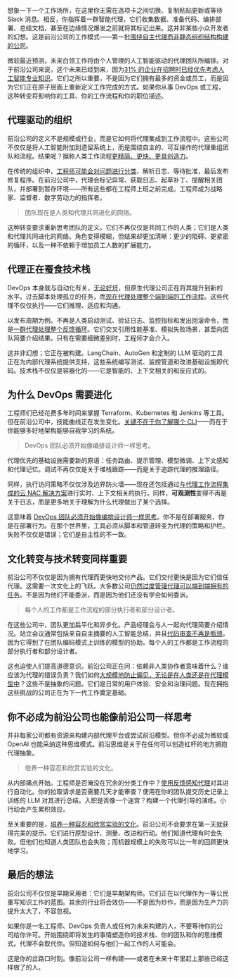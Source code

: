 想象一下一个工作场所，在这里你无需在选项卡之间切换、复制粘贴更新或等待 Slack 消息。相反，你指挥着一群智能代理，它们收集数据、准备代码、编排部署、总结文档，甚至在边缘情况爆发之前就将其标记出来。这并非某些小众开发者的幻想。这是前沿公司的工作模式——第一批[围绕自主代理而非静态组织结构构建的公司](https://fulcrumdigital.com/blogs/agentic-ai-has-entered-the-org-chart/)。

微软最近预测，未来白领工作将由个人管理的人工智能驱动的代理团队所编排。对于前沿公司来说，这个未来已经到来，因为[31% 的企业在招聘时已经优先考虑人工智能专业知识](https://www.hostinger.com/tutorials/ai-in-business)。它们之所以重要，不是因为它们拥有最多的资金或员工，而是因为它们正在原子层面上重新定义工作完成的方式。如果你从事 DevOps 或工程，这种转变将影响你的工具、你的工作流程和你的职位描述。

## 代理驱动的组织

前沿公司的定义不是规模或行业，而是它如何将代理集成到工作流程中。这些公司不仅仅是将人工智能附加到遗留系统上，而是围绕自主的、可互操作的代理重组团队和流程。结果呢？据称人类工作流程[更精简、更快、更具创造力](https://www.wellsaid.io/resources/blog/10-ways-ai-improves-workflow-and-efficiency)。

在传统的组织中，[工程师可能会对问题进行分类](https://thenewstack.io/keeping-up-with-ai-the-painful-new-mandate-for-software-engineers/)、解析日志、等待批准，最后发布修复程序。在前沿公司中，代理会标记异常、获取日志、起草补丁、提醒相关团队，并部署到暂存环境——所有这些都在工程师上班之前完成。工程师成为战略家、监督者、数字劳动力的指挥者。

> 团队现在是人类和代理共同进化的网络。

这种转变要求重新思考团队的定义。它们不再仅仅是共同工作的人类；它们是人类和代理共同进化的网络。角色变得模糊，但结果却更加清晰：更少的阻碍、更紧密的循环，以及一种不依赖于增加员工人数的扩展能力。

## 代理正在蚕食技术栈

DevOps 本身就与自动化有关，[无论好坏](https://thenewstack.io/why-devops-is-backward-and-how-we-can-solve-it/)，但原生代理公司正在将其提升到新的水平。过去脚本处理孤立的任务，而[现在代理处理整个端到端的工作流程](https://www.microsoft.com/en-us/microsoft-copilot/blog/copilot-studio/introducing-agent-flows-transforming-automation-with-ai-first-workflows/)。这些代理不仅仅执行——它们推理、适应和沟通。

以发布周期为例。不再是人类启动测试、验证日志、监控指标和发出回滚命令，而是[一群代理处理整个反馈循环](https://www.neilsahota.com/swarm-ai-why-teams-of-ai-agents-work-better-together/)。它们交叉引用性能基准、模拟失败场景，甚至向团队简要介绍结果。只有在需要细微差别时，工程师才会介入。

这并非幻想；它正在被构建。LangChain、AutoGen 和定制的 LLM 驱动的工具正在为内部代理系统提供支持，这些系统编写测试、监控管道和改进基础设施即代码。技术栈不仅仅是容器化的——它是智能的、上下文相关的和反应式的。

## 为什么 DevOps 需要进化

工程师们已经花费多年时间来掌握 Terraform、Kubernetes 和 Jenkins 等工具。但在前沿公司中，技能曲线正在发生变化。[关键不在于你了解哪个 CLI](https://thenewstack.io/tns-linux-sb00-3-understand-the-linux-command-line/)——而在于你能够多好地架构能够自我学习的系统。

> DevOps 团队必须开始像编排设计师一样思考。

代理优先的基础设施需要新的原语：任务路由、提示管理、模型微调、上下文感知和代理记忆。调试不再仅仅是关于堆栈跟踪——而是关于追踪代理的推理路径。

同样，执行访问策略不仅仅涉及边界防火墙——现在还包括通过[与代理工作流程集成的云 NAC 解决方案](https://www.cloudi-fi.com/blog/how-cloud-nac-enhances-zero-trust-for-multi-site-enterprises)进行实时、上下文相关的执行。同样，**可观测性**变得不再是关于日志，而是更多地关于理解为什么代理做出了某个选择。

这意味着 [DevOps 团队必须开始像编排设计师一样思考](https://thenewstack.io/devops-is-quickly-evolving-for-faster-safer-deployments/)。你不是在部署服务，你是在部署行为。在那个世界里，工具必须从脚本和管道转变为代理的策略和护栏。失败不仅仅是错误；它们是自主性的不一致。

## 文化转变与技术转变同样重要

前沿公司不仅仅是因为拥有代理而更快地交付产品。它们交付更快是因为它们信任代理。这需要一次文化上的飞跃。大多数公司[仍然过度管理代理可以端到端拥有的任务](https://spp.co/blog/micromanagement/)。不是因为他们不能委派，而是因为他们还没有学会如何委派。

> 每个人的工作都是工作流程的部分执行者和部分设计者。

在这些公司中，团队更加扁平化和异步化。产品经理会与人一起向代理简要介绍情况。站立会议通常包括来自自主摘要的人工智能总结，并且[代码审查不再是瓶颈](https://cloud.google.com/blog/products/ai-machine-learning/how-coderabbit-built-its-ai-code-review-agent-with-google-cloud-run)，因为它得到了在团队编码模式上训练的模型的协助。每个人的工作都是工作流程的部分执行者和部分设计者。

这也迫使人们提高道德意识。前沿公司正在问：依赖非人类协作者意味着什么？谁应该为代理的错误负责？我们如何[大规模地防止偏见，无论是在人类还是在代理模型中](https://www.scientificamerican.com/article/humans-absorb-bias-from-ai-and-keep-it-after-they-stop-using-the-algorithm/)？这些不是抽象的问题。它们是日常的用户体验、安全和治理问题。现在拥抱这些挑战的公司正在为下一代工作奠定基础。

## 你不必成为前沿公司也能像前沿公司一样思考

并非每家公司都有资源来构建内部代理平台或尝试前沿模型。但你不必成为微软或 OpenAI 也能采纳这种思维模式。前沿思维是关于在任何可以创造杠杆的地方拥抱代理抽象。

> 培养一种容忍和欣赏实验的文化。

从内部痛点开始。工程师是否淹没在冗余的分类工作中？[使用反馈感知代理](https://arxiv.org/html/2501.15056v2)对其进行自动化。你的拉取请求是否需要几天才能审查？使用在你的团队提交历史记录上训练的 LLM 对其进行总结。入职是否像一个迷宫？构建一个代理引导的演练。小行动会产生累积效应。

至关重要的是，[培养一种容忍和欣赏实验的文化](https://thenewstack.io/creating-a-culture-of-experimentation/)。前沿公司不会要求在第一天就获得完美的提示。它们进行原型设计、测量、改进和行动。他们知道代理有时会失败。但他们也知道人类团队也会失败；而机器规模上的失败可以比一年的回顾更快地学习。

## 最后的想法

前沿公司不仅仅是早期采用者：它们是早期架构师。它们正在以代理作为一等公民重写知识工作的蓝图。其余的行业将会效仿——不是因为炒作，而是因为生产力的提升太大了，不容忽视。

如果你是一名工程师、DevOps 负责人或任何为未来构建的人，不要等待你的公司给你许可。开始围绕即将发生的事情塑造你的技术栈、你的团队和你的思维模式。代理不会取代你。但知道如何与他们一起工作的人可能会。

这是你的岔路口时刻。像前沿公司一样构建——或者在未来十年里赶上那些已经这样做了的人。
